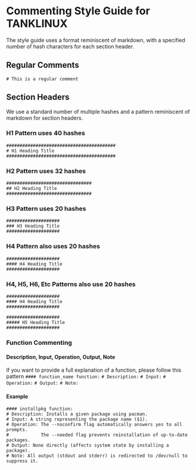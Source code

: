 # Commenting Style Guide for TANKLINUX

The style guide uses a format reminiscent of markdown, with a specified number of hash characters for each section header.

## Regular Comments

`# This is a regular comment`

## Section Headers

We use a standard number of multiple hashes and a pattern reminiscent of markdown for section headers.

### H1 Pattern uses 40 hashes

``` Shell
#########################################
# H1 Heading Title
#########################################
```

### H2 Pattern uses 32 hashes

``` Shell
################################
## H2 Heading Title
################################
```

### H3 Pattern uses 20 hashes

``` Shell
####################
### H3 Heading Title
####################
```

### H4 Pattern also uses 20 hashes

``` Shell
####################
#### H4 Heading Title
####################
```


### H4, H5, H6, Etc Patterns also use 20 hashes

``` Shell
####################
#### H4 Heading Title
####################

####################
##### H5 Heading Title
####################
```

### Function Commenting

#### Description, Input, Operation, Output, Note

If you want to provide a full explanation of a function, please follow this pattern
`#### function_name function:`
`# Description:`
`# Input:`
`# Operation:`
`# Output:`
`# Note:`

#### Example

``` Shell
#### installpkg function:
# Description: Installs a given package using pacman.
# Input: A string representing the package name ($1).
# Operation: The --noconfirm flag automatically answers yes to all prompts.
#            The --needed flag prevents reinstallation of up-to-date packages.
# Output: None directly (affects system state by installing a package).
# Note: All output (stdout and stderr) is redirected to /dev/null to suppress it.
```
